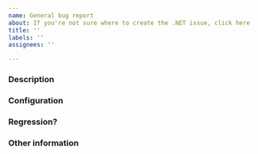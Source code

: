 ```yaml
---
name: General bug report
about: If you're not sure where to create the .NET issue, click here
title: ''
labels: ''
assignees: ''

---
```


<!--This is just a template - feel free to delete any and all of it and replace as appropriate. If you're not sure of an answer, just skip it. We'll help you! -->

### Description

<!--
* Please share a clear and concise description of the problem.
* Include minimal steps to reproduce the problem if possible. E.g.: the smallest possible code snippet; or a small repo to clone, with steps to run it.
* What behavior are you seeing, and what behavior would you expect?
  -->

### Configuration

<!--
* Which version of .NET is the code running on?
* What OS and version, and for Linux, what distro?
* What is the architecture (x64, x86, ARM, ARM64)?
* Do you know whether it is specific to that configuration?
* If you're using Blazor, which web browser(s) do you see this issue in?
  -->

### Regression?

<!--
* Did this work in a previous build or release of .NET Core, or from .NET Framework? If you can try a previous release or build to find out, that can help us narrow down the problem. If you don't know, that's OK.
  -->

### Other information

<!--
* Please include any relevant stack traces or error messages. If possible please include text as text rather than images (so it shows up in searches).
* If you have an idea where the problem might lie, let us know that here. Please include any pointers to code, relevant changes, or related issues you know of.
* Do you know of any workarounds?
  -->
